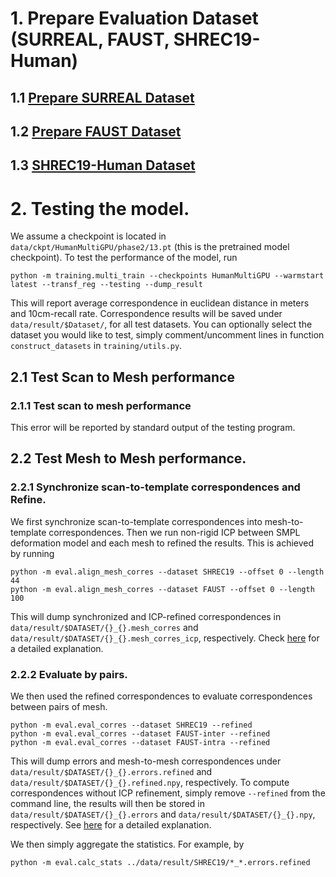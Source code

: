 # 1. Prepare Evaluation Dataset (SURREAL, FAUST, SHREC19-Human)

## 1.1 [Prepare SURREAL Dataset](./surreal.md)

## 1.2 [Prepare FAUST Dataset](./faust.md)

## 1.3 [SHREC19-Human Dataset](./shrec19.md)

# 2. Testing the model.
We assume a checkpoint is located in `data/ckpt/HumanMultiGPU/phase2/13.pt` (this is the pretrained model checkpoint). To test the performance of the model, run
```
python -m training.multi_train --checkpoints HumanMultiGPU --warmstart latest --transf_reg --testing --dump_result
```
This will report average correspondence in euclidean distance in meters and 10cm-recall rate.
Correspondence results will be saved under `data/result/$Dataset/`, for all test datasets.
You can optionally select the dataset you would like to test, simply comment/uncomment lines in function `construct_datasets` in `training/utils.py`.

## 2.1 Test Scan to Mesh performance

### 2.1.1 Test scan to mesh performance
This error will be reported by standard output of the testing program.

## 2.2 Test Mesh to Mesh performance.
### 2.2.1 Synchronize scan-to-template correspondences and Refine.

We first synchronize scan-to-template correspondences into mesh-to-template correspondences. 
Then we run non-rigid ICP between SMPL deformation model and each mesh to refined the results.
This is achieved by running
```
python -m eval.align_mesh_corres --dataset SHREC19 --offset 0 --length 44
python -m eval.align_mesh_corres --dataset FAUST --offset 0 --length 100
```
This will dump synchronized and ICP-refined correspondences in `data/result/$DATASET/{}_{}.mesh_corres` and `data/result/$DATASET/{}_{}.mesh_corres_icp`, respectively.
Check [here](./stats.md) for a detailed explanation.

### 2.2.2 Evaluate by pairs.
We then used the refined correspondences to evaluate correspondences between pairs of mesh.
```
python -m eval.eval_corres --dataset SHREC19 --refined
python -m eval.eval_corres --dataset FAUST-inter --refined
python -m eval.eval_corres --dataset FAUST-intra --refined
```
This will dump errors and mesh-to-mesh correspondences under `data/result/$DATASET/{}_{}.errors.refined` and `data/result/$DATASET/{}_{}.refined.npy`, respectively.
To compute correspondences without ICP refinement, simply remove `--refined` from the command line, the results will then be stored in `data/result/$DATASET/{}_{}.errors` and `data/result/$DATASET/{}_{}.npy`, respectively. See [here](.stats.md) for a detailed explanation.

We then simply aggregate the statistics. For example, by
```
python -m eval.calc_stats ../data/result/SHREC19/*_*.errors.refined
```
